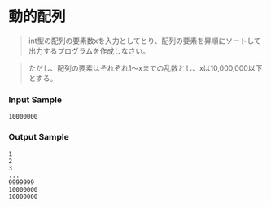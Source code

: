 # 動的配列
> int型の配列の要素数xを入力としてとり、配列の要素を昇順にソートして出力するプログラムを作成しなさい。

> ただし、配列の要素はそれぞれ1〜xまでの乱数とし、xは10,000,000以下とする。

### Input Sample
```
10000000
```

### Output Sample
```
1
2
3
...
9999999
10000000
10000000
```
